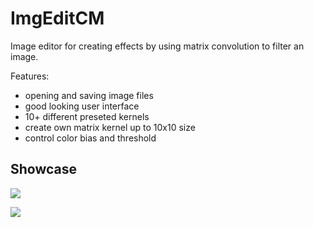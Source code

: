 # ImgEditCM

Image editor for creating effects by using matrix convolution to filter an image.

Features:
- opening and saving image files
- good looking user interface
- 10+ different preseted kernels
- create own matrix kernel up to 10x10 size
- control color bias and threshold

## Showcase 

![](https://github.com/Kaktooth/ImgEditCM/tree/master/convolution_matrix/resources/gif/car_edit.gif)


![](https://github.com/Kaktooth/ImgEditCM/tree/master/convolution_matrix/resources/gif/bird_edit.gif)